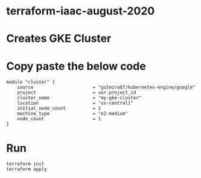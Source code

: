 # terraform-iaac-august-2020

# Creates GKE Cluster

# Copy paste the below code
```
module "cluster" {
    source                      = "gulmira07/kubernetes-engine/google"
    project                     = var.project_id
    cluster_name                = "my-gke-cluster"
    location                    = "us-central1"
    initial_node_count          = 1
    machine_type                = "e2-medium"
    node_count                  = 1
}
```
# Run
```
terraform init 
terraform apply 
```

